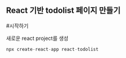 ## React 기반 todolist 페이지 만들기

#시작하기

새로운 react project를 생성

```c
npx create-react-app react-todolist
```
